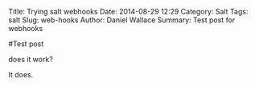 Title: Trying salt webhooks
Date: 2014-08-29 12:29
Category: Salt
Tags: salt
Slug: web-hooks
Author: Daniel Wallace
Summary:  Test post for webhooks

#Test post

does it work?

It does.
